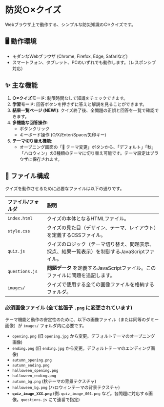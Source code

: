 # 防災○×クイズ

Webブラウザ上で動作する、シンプルな防災知識の○×クイズです。

## 🖥️ 動作環境

* モダンなWebブラウザ (Chrome, Firefox, Edge, Safariなど)
* スマートフォン、タブレット、PCのいずれでも動作します。（レスポンシブ対応）

## ✨ 主な機能

1.  **○×クイズモード**: 制限時間なしで知識をチェックできます。
2.  **学習モード**: 回答ボタンを押さずに答えと解説を見ることができます。
3.  **結果一覧ページ (NEW!)**: クイズ終了後、全問題の正誤と回答を一覧で確認できます。
4.  **多機能な回答操作**:
    * ボタンクリック
    * キーボード操作 (O/X/Enter/Space/矢印キー)
5.  **テーマ切り替え機能**:
    * オープニング画面の「🎨 テーマ変更」ボタンから、「デフォルト」「秋」「ハロウィン」の3種類のテーマに切り替え可能です。テーマ設定はブラウザに保存されます。

## 📂 ファイル構成

クイズを動作させるために必要なファイルは以下の通りです。

| ファイル/フォルダ | 説明 |
| :--- | :--- |
| `index.html` | クイズの本体となるHTMLファイル。 |
| `style.css` | クイズの見た目（デザイン、テーマ、レイアウト）を定義するCSSファイル。 |
| `quiz.js` | クイズのロジック（テーマ切り替え、問題表示、採点、結果一覧表示）を制御するJavaScriptファイル。 |
| `questions.js` | **問題データ** を定義するJavaScriptファイル。このファイルに問題を追記します。 |
| `images/` | クイズで使用する全ての画像ファイルを格納するフォルダ。 |

### 必須画像ファイル (全て拡張子 `.png` に変更されています)

テーマ機能と動作の安定性のために、以下の画像ファイル（または同等のダミー画像）が `images/` フォルダ内に必要です。

-   `opening.png` (旧 `opening.jpg` から変更。デフォルトテーマのオープニング画像)
-   `ending.png` (旧 `ending.jpg` から変更。デフォルトテーマのエンディング画像)
-   `autumn_opening.png`
-   `autumn_ending.png`
-   `halloween_opening.png`
-   `halloween_ending.png`
-   `autumn_bg.png` (秋テーマの背景テクスチャ)
-   `halloween_bg.png` (ハロウィンテーマの背景テクスチャ)
-   **`quiz_image_XXX.png`** (例: `quiz_image_001.png` など。各問題に対応する画像。`questions.js` にて連番で指定)